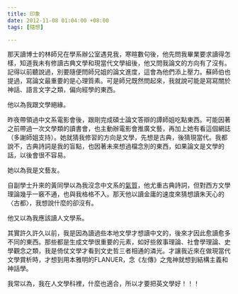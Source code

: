 ```yaml
---
title: 印象
date: 2012-11-08 01:04:00 +08:00
tags: [隨想]

---
```


那天讀博士的林師兄在學系辦公室遇見我，寒暄數句後，他先問我畢業要求讀得怎樣，知道我未有修讀古典文學和現當代文學組後，他又問我論文的方向有了沒有。記得以前聽說過，別要隨便問師兄姐的論文進度，這會為他們添上壓力。蘇師伯也提過，寫論文最重要的是心理質素。可是師兄既然問起來，我就說可能是寫寫關於神話、語言文字之類，偏向經學的東西。  
  
他以為我跟文學絕緣。  
  
  
昨夜帶領過中文系電影會後，跟剛完成碩士論文答辯的譚師姐吃點東西。可能因著之前帶過一次文學類的讀書會，也主動辦電影會推廣文藝，再加上她有看這個網誌（多謝師姐支持）。她就猜我修習的方向是文學，先想是古典，後猜現當代。我都說不，古典詩詞是我的盲點，也因著未來想過檔念別的東西，如果論文是文學的話，以後會很不容易。  
  
  
她以為我是文藝友。  
  
  
自副學士升來的黃同學以為我沒念中文系的[氣質](http://godofwaiyat.blogspot.hk/2012/04/blog-post%5F04.html)，他尤重古典詩詞，但對西方文學理論幾乎一竅不通，也與我格格不入。那天他以讀金庸的速度來猜想讀朱天心的〈古都〉，我想說什麼的卻沒有。  
  
他又以為我應該讀人文學系。  
  
  
其實許久許久以前，我是因為讀過些本地文學才想讀中文的，後來才因此愈讀愈多不同的東西。那些都是生成文學很重要的元素，如好些敘事理論、社會學理論、史學觀念之類，我是倚仗文學才看到文史哲三者相通的潾光。才讓我近來在做現當代文學賞析時，才想到用本雅明的FLANUER，念《左傳》之鬼神就想到結構主義和神話學。  
  
我常以為，我在人文學科裡，什麼也適合，所以才要把英文學好！！！
